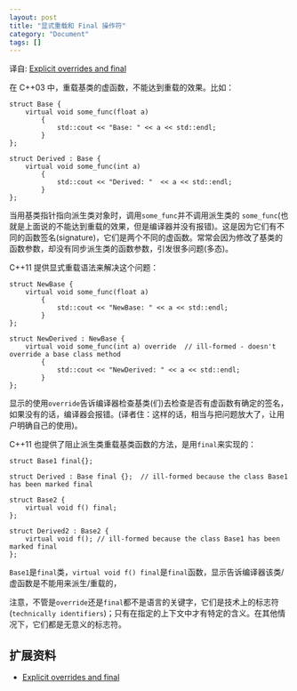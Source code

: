 ```yaml
---
layout: post
title: "显式重载和 Final 操作符"
category: "Document"
tags: []
---
```


译自: [Explicit overrides and final](https://en.wikipedia.org/wiki/C%2B%2B11#Explicit_overrides_and_final)

在 C++03 中，重载基类的虚函数，不能达到重载的效果。比如：

    struct Base {
        virtual void some_func(float a)
            {
                std::cout << "Base: " << a << std::endl;
            }
    };
    
    struct Derived : Base {
        virtual void some_func(int a)
            {
                std::cout << "Derived: "  << a << std::endl;
            }
    };

当用基类指针指向派生类对象时，调用`some_func`并不调用派生类的 `some_func`(也就是上面说的不能达到重载的效果，但是编译器并没有报错)。这是因为它们有不同的函数签名(signature)，它们是两个不同的虚函数。常常会因为修改了基类的函数参数，却没有同步派生类的函数参数，引发很多问题(多态)。

C++11 提供显式重载语法来解决这个问题：

    struct NewBase {
        virtual void some_func(float a)
            {
                std::cout << "NewBase: " << a << std::endl;
            }
    };
    
    struct NewDerived : NewBase {
        virtual void some_func(int a) override  // ill-formed - doesn't override a base class method
            {
                std::cout << "NewDerived: " << a << std::endl;
            }
    };

显示的使用`override`告诉编译器检查基类(们)去检查是否有虚函数有确定的签名，如果没有的话，编译器会报错。(译者住：这样的话，相当与把问题放大了，让用户明确自己的使用)。

C++11 也提供了阻止派生类重载基类函数的方法，是用`final`来实现的：

    struct Base1 final{};
    
    struct Derived : Base final {};  // ill-formed because the class Base1 has been marked final
    
    struct Base2 {
        virtual void f() final;
    };
    
    struct Derived2 : Base2 {
        virtual void f(); // ill-formed because the class Base1 has been marked final
    };

`Base1`是`final`类，`virtual void f() final`是`final`函数，显示告诉编译器该类/虚函数是不能用来派生/重载的，

注意，不管是`override`还是`final`都不是语言的关键字，它们是技术上的标志符(`technically identifiers`)；只有在指定的上下文中才有特定的含义。在其他情况下，它们都是无意义的标志符。

## 扩展资料 ##

+ [Explicit overrides and final](https://en.wikipedia.org/wiki/C%2B%2B11#Explicit_overrides_and_final)
